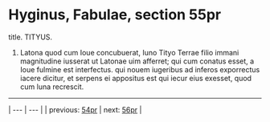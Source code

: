 # Hyginus, Fabulae, section 55pr

title. TITYUS.



1. Latona quod cum Ioue concubuerat, Iuno Tityo Terrae filio immani magnitudine iusserat ut Latonae uim afferret; qui cum conatus esset, a Ioue fulmine est interfectus. qui nouem iugeribus ad inferos exporrectus iacere dicitur, et serpens ei appositus est qui iecur eius exesset, quod cum luna recrescit.



---

| --- | --- |
| previous: [54pr](../54pr/) | next: [56pr](../56pr/) |